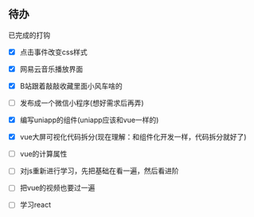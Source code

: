 ## 待办

已完成的打钩

- [x] 点击事件改变css样式
- [x] 网易云音乐播放界面
- [x] B站跟着敲敲收藏里面小风车啥的
- [ ] 发布成一个微信小程序(想好需求后再弄)
- [x] 编写uniapp的组件(uniapp应该和vue一样的)
- [x] vue大屏可视化代码拆分(现在理解：和组件化开发一样，代码拆分就好了)
- [ ] vue的计算属性
- [ ] 对js重新进行学习，先把基础在看一遍，然后看进阶
- [ ] 把vue的视频也要过一遍
- [ ] 学习react

